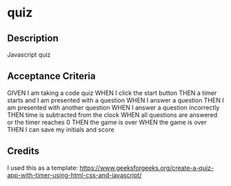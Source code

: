 # quiz


## Description 

Javascript quiz  

## Acceptance Criteria 


GIVEN I am taking a code quiz
WHEN I click the start button
THEN a timer starts and I am presented with a question
WHEN I answer a question
THEN I am presented with another question
WHEN I answer a question incorrectly
THEN time is subtracted from the clock
WHEN all questions are answered or the timer reaches 0
THEN the game is over
WHEN the game is over
THEN I can save my initials and score




## Credits 

I used this as a template: https://www.geeksforgeeks.org/create-a-quiz-app-with-timer-using-html-css-and-javascript/ 

